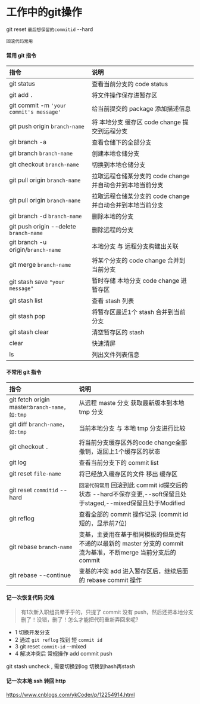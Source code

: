 
# 工作中的git操作

git reset `最后想保留的commitid` --hard

`回滚代码常用`

#### 常用 git 指令

| 指令| 说明|
| :------ | :-------------------------------- |
| git status | 查看当前分支的 code status|
| git add `.` | 将文件操作保存进暂存区|
| git commit -m `'your commit's message'` | 给当前提交的 package 添加描述信息|
| git push origin `branch-name` | 将 本地分支 缓存区 code change 提交到远程分支 |
| git branch -a | 查看仓储下的全部分支 |
| git branch `branch-name` | 创建本地仓储分支 |
| git checkout `branch-name` | 切换到本地仓储分支 |
| git pull origin `branch-name` | 拉取远程仓储某分支的 code change并自动合并到本地当前分支 |
| git pull origin `branch-name` | 拉取远程仓储某分支的 code change并自动合并到本地当前分支 |
| git branch -d `branch-name` | 删除本地的分支 |
| git push origin --delete `branch-name` | 删除远程的分支 |
| git branch -u origin/`branch-name` | 本地分支 与 远程分支构建出关联 |
| git merge `branch-name`|  将某个分支的 code change 合并到当前分支 |
| git stash save `"your message"`|暂时存储 本地分支 code change 进暂存区|
| git stash list | 查看 stash 列表|
| git stash pop | 将暂存区最近1个 stash 合并到当前分支 |
| git stash clear | 清空暂存区的 stash |
| clear | 快速清屏 |
| ls | 列出文件列表信息 |



#### 不常用 git 指令

| 指令| 说明|
| :------ | :-------------------------------- |
| git fetch origin master:`branch-name，如:tmp`| 从远程 maste 分支 获取最新版本到本地 tmp 分支 |
| git diff `branch-name，如:tmp`| 当前本地分支 与 本地 tmp 分支进行比较 |
| git checkout `.`| 将当前分支缓存区外的code change全部撤销，返回上1个缓存区的状态 |
| git log | 查看当前分支下的 commit list|
| git reset `file-name`| 将已经放入缓存区的文件 移出 缓存区 |
| git reset `commitid` --hard| `回滚代码常用` 回滚到此 commit id提交后的状态 --hard不保存变更,--soft保留且处于staged,--mixed保留且处于Modified |
| git reflog| 查看全部的 commit 操作记录  (commit id 短的，显示前7位) |
| git rebase `branch-name`| 变基，主要用在基于相同模板的但是更有不通的以最新的 master 分支的 commit 流为基准，不断merge 当前分支后的 commit |
| git rebase --continue| 变基的冲突 add 进入暂存区后，继续后面的 rebase commit 操作|


#### 记一次恢复代码 灾难

> 有1次新入职组员晕乎乎的，只提了 commit 没有 push，然后还把本地分支删了！没错，删了！怎么才能把代码重新弄回来呢?

+ 1 切换开发分支
+ 2 通过 `git reflog` 找到 短 `commit id`
+ 3 git reset `commit-id` --mixed 
+ 4 解决冲突后 常规操作 add commit push


git stash uncheck , 需要切换到log 切换到hash再stash

#### 记一次本地 ssh 转回 http

https://www.cnblogs.com/ykCoder/p/12254914.html

